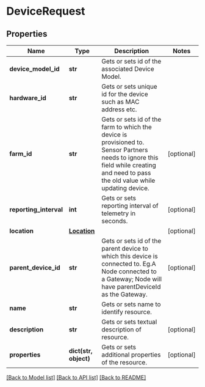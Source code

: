# DeviceRequest

## Properties
Name | Type | Description | Notes
------------ | ------------- | ------------- | -------------
**device_model_id** | **str** | Gets or sets id of the associated Device Model. | 
**hardware_id** | **str** | Gets or sets unique id for the device such as MAC address etc. | 
**farm_id** | **str** | Gets or sets id of the farm to which the device is provisioned to.  Sensor Partners needs to ignore this field while creating and need to pass the old value while updating device. | [optional] 
**reporting_interval** | **int** | Gets or sets reporting interval of telemetry in seconds. | [optional] 
**location** | [**Location**](Location.md) |  | [optional] 
**parent_device_id** | **str** | Gets or sets id of the parent device to which this device is connected to.  Eg.A Node connected to a Gateway; Node will have parentDeviceId as the Gateway. | [optional] 
**name** | **str** | Gets or sets name to identify resource. | 
**description** | **str** | Gets or sets textual description of resource. | [optional] 
**properties** | **dict(str, object)** | Gets or sets additional properties of the resource. | [optional] 

[[Back to Model list]](../README.md#documentation-for-models) [[Back to API list]](../README.md#documentation-for-api-endpoints) [[Back to README]](../README.md)


